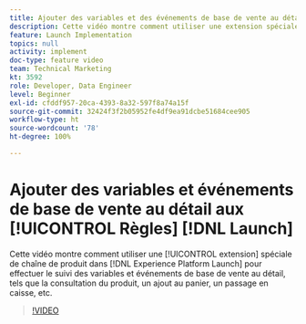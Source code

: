 ```yaml
---
title: Ajouter des variables et des événements de base de vente au détail aux règles Launch
description: Cette vidéo montre comment utiliser une extension spéciale de chaîne de produit dans Launch pour effectuer le suivi des variables et événements de base de vente au détail, tels que la consultation du produit, un ajout au panier, un passage en caisse, etc.
feature: Launch Implementation
topics: null
activity: implement
doc-type: feature video
team: Technical Marketing
kt: 3592
role: Developer, Data Engineer
level: Beginner
exl-id: cfddf957-20ca-4393-8a32-597f8a74a15f
source-git-commit: 32424f3f2b05952fe4df9ea91dcbe51684cee905
workflow-type: ht
source-wordcount: '78'
ht-degree: 100%

---
```


# Ajouter des variables et événements de base de vente au détail aux [!UICONTROL Règles] [!DNL Launch]

Cette vidéo montre comment utiliser une [!UICONTROL extension] spéciale de chaîne de produit dans [!DNL Experience Platform Launch] pour effectuer le suivi des variables et événements de base de vente au détail, tels que la consultation du produit, un ajout au panier, un passage en caisse, etc.

>[!VIDEO](https://video.tv.adobe.com/v/28763/?quality=12)
